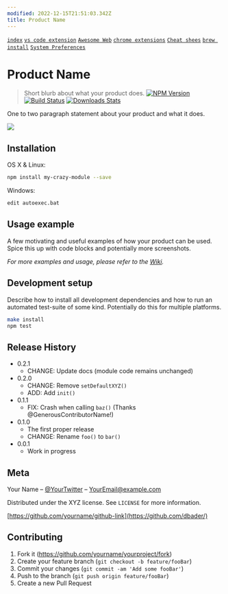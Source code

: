 ```yaml
---
modified: 2022-12-15T21:51:03.342Z
title: Product Name
---
```


[`index`](./README.md)
[`vs code extension`](./md-files/My%20VS%20Code%20extensions.md)
[`Awesome Web`](./md-files/Awesome-Web-Development-Resources.md)
[`chrome extensions`](./md-files/chrom-extension.md)
[`Cheat shees`](./md-files/cheat%20sheets.md)
[`brew install`](./md-files/brew%20setup.md)
[`System Preferences`](./System%20Preferences.md)

<!-- [`System Preferences`](./System%20Preferences.md) -->
<!-- [`System Preferences`](./System%20Preferences.md) -->
<!-- [`System Preferences`](./System%20Preferences.md) -->
<!-- [`System Preferences`](./System%20Preferences.md) -->
<!-- [`System Preferences`](./System%20Preferences.md) -->
<!-- [`System Preferences`](./System%20Preferences.md) -->
<!-- [`System Preferences`](./System%20Preferences.md) -->
<!-- [`System Preferences`](./System%20Preferences.md) -->
<!-- [`System Preferences`](./System%20Preferences.md) -->
<!-- [`System Preferences`](./System%20Preferences.md) -->
<!-- [`System Preferences`](./System%20Preferences.md) -->
<!-- [`System Preferences`](./System%20Preferences.md) -->
<!-- [`System Preferences`](./System%20Preferences.md) -->
<!-- [`System Preferences`](./System%20Preferences.md) -->
<!-- [`System Preferences`](./System%20Preferences.md) -->

# Product Name

> Short blurb about what your product does.
> [![NPM Version][npm-image]][npm-url]
> [![Build Status][travis-image]][travis-url]
> [![Downloads Stats][npm-downloads]][npm-url]

One to two paragraph statement about your product and what it does.

![](header.png)

## Installation

OS X & Linux:

```sh
npm install my-crazy-module --save
```

Windows:

```sh
edit autoexec.bat
```

## Usage example

A few motivating and useful examples of how your product can be used. Spice this up with code blocks and potentially more screenshots.

_For more examples and usage, please refer to the [Wiki][wiki]._

## Development setup

Describe how to install all development dependencies and how to run an automated test-suite of some kind. Potentially do this for multiple platforms.

```sh
make install
npm test
```

## Release History

- 0.2.1
  - CHANGE: Update docs (module code remains unchanged)
- 0.2.0
  - CHANGE: Remove `setDefaultXYZ()`
  - ADD: Add `init()`
- 0.1.1
  - FIX: Crash when calling `baz()` (Thanks @GenerousContributorName!)
- 0.1.0
  - The first proper release
  - CHANGE: Rename `foo()` to `bar()`
- 0.0.1
  - Work in progress

## Meta

Your Name – [@YourTwitter](https://twitter.com/dbader_org) – YourEmail@example.com

Distributed under the XYZ license. See `LICENSE` for more information.

[https://github.com/yourname/github-link](https://github.com/dbader/)

## Contributing

1. Fork it (<https://github.com/yourname/yourproject/fork>)
2. Create your feature branch (`git checkout -b feature/fooBar`)
3. Commit your changes (`git commit -am 'Add some fooBar'`)
4. Push to the branch (`git push origin feature/fooBar`)
5. Create a new Pull Request

<!-- Markdown link & img dfn's -->

[npm-image]: https://img.shields.io/npm/v/datadog-metrics.svg?style=flat-square
[npm-url]: https://npmjs.org/package/datadog-metrics
[npm-downloads]: https://img.shields.io/npm/dm/datadog-metrics.svg?style=flat-square
[travis-image]: https://img.shields.io/travis/dbader/node-datadog-metrics/master.svg?style=flat-square
[travis-url]: https://travis-ci.org/dbader/node-datadog-metrics
[wiki]: https://github.com/yourname/yourproject/wiki
